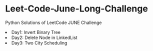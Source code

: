 # Leet-Code-June-Long-Challenge
Python Solutions of LeetCode JUNE Challenge 

<li> Day1: Invert Binary Tree </li>

<li> Day2: Delete Node in LinkedList </li>

<li> Day3: Two City Scheduling </li>
